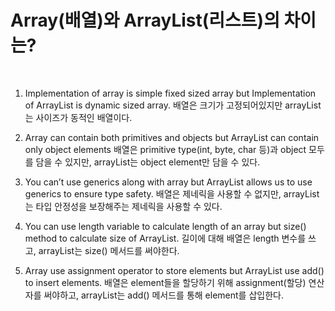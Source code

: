 # Array(배열)와 ArrayList(리스트)의 차이는?  

<br>

1. Implementation of array is simple fixed sized array but Implementation of ArrayList is dynamic sized array.
   배열은 크기가 고정되어있지만 arrayList는 사이즈가 동적인 배열이다.

2. Array can contain both primitives and objects but ArrayList can contain only object elements
   배열은 primitive type(int, byte, char 등)과 object 모두를 담을 수 있지만, arrayList는 object element만 담을 수 있다.

3. You can’t use generics along with array but ArrayList allows us to use generics to ensure type safety.
   배열은 제네릭을 사용할 수 없지만, arrayList는 타입 안정성을 보장해주는 제네릭을 사용할 수 있다.

4. You can use length variable to calculate length of an array but size() method to calculate size of ArrayList.
   길이에 대해 배열은 length 변수를 쓰고, arrayList는 size() 메서드를 써야한다.

5. Array use assignment operator to store elements but ArrayList use add() to insert elements.
   배열은 element들을 할당하기 위해 assignment(할당) 연산자를 써야하고, arrayList는 add() 메서드를 통해 element를 삽입한다.

